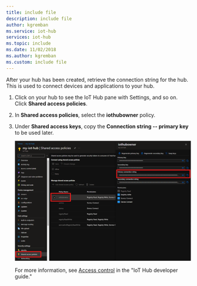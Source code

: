 ```yaml
---
title: include file
description: include file
author: kgremban
ms.service: iot-hub
services: iot-hub
ms.topic: include
ms.date: 11/02/2018
ms.author: kgremban
ms.custom: include file
---
```

<!-- this tells how to get the connection string for your hub -->
<!-- This assumes the user is looking at his hub in the portal. -->

After your hub has been created, retrieve the connection string for the hub. This is used to connect devices and applications to your hub. 

1. Click on your hub to see the IoT Hub pane with Settings, and so on. Click **Shared access policies**.
   
2. In **Shared access policies**, select the **iothubowner** policy. 

3. Under **Shared access keys**, copy the **Connection string -- primary key** to be used later.

    ![Show how to retrieve the connection string](./media/iot-hub-include-find-connection-string/iot-hub-get-connection-string.png)

    For more information, see [Access control](../articles/iot-hub/iot-hub-devguide-security.md) in the "IoT Hub developer guide."
